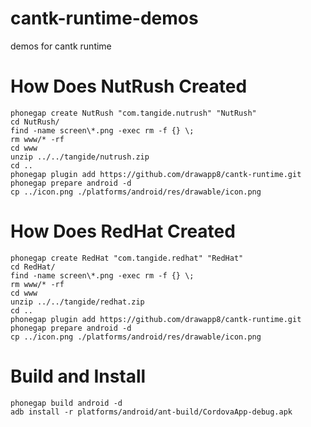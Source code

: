 # cantk-runtime-demos
demos for cantk runtime

# How Does NutRush Created

```
phonegap create NutRush "com.tangide.nutrush" "NutRush"
cd NutRush/
find -name screen\*.png -exec rm -f {} \;
rm www/* -rf
cd www
unzip ../../tangide/nutrush.zip
cd ..
phonegap plugin add https://github.com/drawapp8/cantk-runtime.git
phonegap prepare android -d
cp ../icon.png ./platforms/android/res/drawable/icon.png
```

# How Does RedHat Created

```
phonegap create RedHat "com.tangide.redhat" "RedHat"
cd RedHat/
find -name screen\*.png -exec rm -f {} \;
rm www/* -rf
cd www
unzip ../../tangide/redhat.zip
cd ..
phonegap plugin add https://github.com/drawapp8/cantk-runtime.git
phonegap prepare android -d
cp ../icon.png ./platforms/android/res/drawable/icon.png
```

# Build and Install
```
phonegap build android -d
adb install -r platforms/android/ant-build/CordovaApp-debug.apk
```
